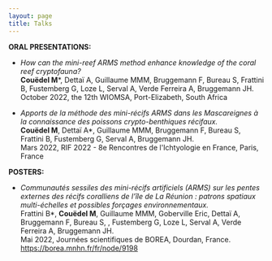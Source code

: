 ```yaml
---
layout: page
title: Talks
---
```



**ORAL PRESENTATIONS:**  

- *How can the mini-reef ARMS method enhance knowledge of the coral reef cryptofauna?*  
**Couëdel M***, Dettaï A, Guillaume MMM, Bruggemann F, Bureau S, Frattini B, Fustemberg G, Loze L, Serval A, Verde Ferreira A, Bruggemann JH.  
October 2022, the 12th WIOMSA, Port-Elizabeth, South Africa  

- *Apports de la méthode des mini-récifs ARMS dans les Mascareignes à la connaissance des poissons crypto-benthiques récifaux.*  
**Couëdel M**, Dettaï A*, Guillaume MMM, Bruggemann F, Bureau S, Frattini B, Fustemberg G, Serval A, Bruggemann JH.  
Mars 2022, RIF 2022 - 8e Rencontres de l'Ichtyologie en France, Paris, France



**POSTERS:**  
- *Communautés sessiles des mini-récifs artificiels (ARMS) sur les pentes externes des récifs coralliens de l’île de La Réunion : patrons spatiaux multi-échelles et possibles forçages environnementaux.*  
Frattini B*, **Couëdel M**, Guillaume MMM, Goberville Eric, Dettaï A, Bruggemann F, Bureau S, , Fustemberg G, Loze L, Serval A, Verde Ferreira A, Bruggemann JH.  
Mai 2022, Journées scientifiques de BOREA, Dourdan, France. https://borea.mnhn.fr/fr/node/9198
